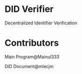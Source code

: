 # DID Verifier
 Decentralized Identifier Verification
# Contributors
Main Program@Mainul333

DID Document@mlecjm
